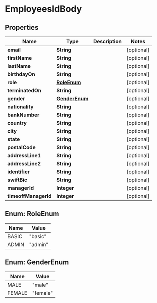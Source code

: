 # EmployeesIdBody

## Properties
Name | Type | Description | Notes
------------ | ------------- | ------------- | -------------
**email** | **String** |  |  [optional]
**firstName** | **String** |  |  [optional]
**lastName** | **String** |  |  [optional]
**birthdayOn** | **String** |  |  [optional]
**role** | [**RoleEnum**](#RoleEnum) |  |  [optional]
**terminatedOn** | **String** |  |  [optional]
**gender** | [**GenderEnum**](#GenderEnum) |  |  [optional]
**nationality** | **String** |  |  [optional]
**bankNumber** | **String** |  |  [optional]
**country** | **String** |  |  [optional]
**city** | **String** |  |  [optional]
**state** | **String** |  |  [optional]
**postalCode** | **String** |  |  [optional]
**addressLine1** | **String** |  |  [optional]
**addressLine2** | **String** |  |  [optional]
**identifier** | **String** |  |  [optional]
**swiftBic** | **String** |  |  [optional]
**managerId** | **Integer** |  |  [optional]
**timeoffManagerId** | **Integer** |  |  [optional]

<a name="RoleEnum"></a>
## Enum: RoleEnum
Name | Value
---- | -----
BASIC | &quot;basic&quot;
ADMIN | &quot;admin&quot;

<a name="GenderEnum"></a>
## Enum: GenderEnum
Name | Value
---- | -----
MALE | &quot;male&quot;
FEMALE | &quot;female&quot;
